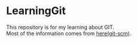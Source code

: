 # LearningGit

This repository is for my learning about GIT.  
Most of the information comes from [here(git-scm)](https://git-scm.com/).
